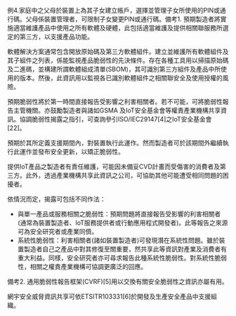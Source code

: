 例4.家庭中之父母於裝置上為其子女建立帳戶，選擇並管理子女所使用的PIN或通行碼。父母係裝置管理者，可限制子女變更PIN或通行碼。備考1. 預期製造者將實施適當維護產品中使用之所有軟體及硬體，此包括適當維護及提供相關聯服務所選定的第三方，以支援產品功能。

軟體解決方案通常包含開放原始碼及第三方軟體組件。建立並維護所有軟體組件及其子組件之列表，係能監視產品脆弱性的先決條件。存在各種工具用以掃描原始碼及二進碼，並構建所謂軟體組成清單(SBOM)，其可識別第三方組件及產品中所使用的版本。然後，此資訊用以監視各已識別軟體組件之相關聯安全及使用授權的風險。

預期脆弱性將於第一時間直接報告受影響之利害相關者。若不可能，可將脆弱性報告主管機關。亦鼓勵製造者與諸如GSMA 及IoT安全基金會等權責產業機構共享資訊。協調脆弱性揭露之指引，可查詢參引ISO/IEC29147[4]之IoT安全基金會[22]。

預期於其所定義支援期間內，對裝置執行此運作。然而製造者可於該期間外繼續執行此運作並發布安全更新，以矯正脆弱性。

提供IoT產品之製造者有責任維護，可能因未備妥CVD計畫而受傷害的消費者及第三方。此外，透過產業機構共享此資訊之公司，可協助其他可能遭受相同問題的困擾者。

依情況而定，揭露可包括不同作法：

- 與單一產品或服務相關之脆弱性：預期問題將直接報告受影響的利害相關者(通常為裝置製造者、IoT服務提供者或行動應用程式開發者)。此等報告之來源可為安全研究者或產業同儕。
- 系統性脆弱性：利害相關者(諸如裝置製造者)可發現潛在系統性問題。雖於裝置製造者自己之產品中對其修復至關重要，然共享此等資訊對產業及消費者有重大利益。同樣，安全研究者亦可尋求報告此種系統性脆弱性。對系統性脆弱性，相關之權責產業機構可協調更廣泛的回應。

備考2. 通用脆弱性報告框架(CVRF)[5]用以交換有關安全脆弱性之資訊亦屬有用。

網宇安全威脅資訊共享可依ETSITR103331[6]於開發及生產安全產品中支援組織。